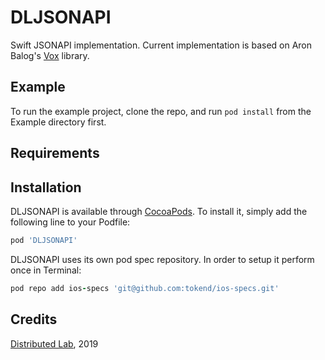 # DLJSONAPI

Swift JSONAPI implementation.
Current implementation is based on Aron Balog's [Vox](https://github.com/aronbalog/Vox) library.

## Example

To run the example project, clone the repo, and run `pod install` from the Example directory first.

## Requirements

## Installation

DLJSONAPI is available through [CocoaPods](http://cocoapods.org). To install
it, simply add the following line to your Podfile:

```ruby
pod 'DLJSONAPI'
```

DLJSONAPI uses its own pod spec repository. In order to setup it perform once in Terminal:

```ruby
pod repo add ios-specs 'git@github.com:tokend/ios-specs.git'
```

## Credits
<a href="https://distributedlab.com/" target="_blank">Distributed Lab</a>, 2019